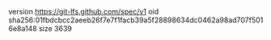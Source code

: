 version https://git-lfs.github.com/spec/v1
oid sha256:01fbdcbcc2aeeb26f7e7f1facb39a5f28898634dc0462a98ad707f5016e8a148
size 3639
